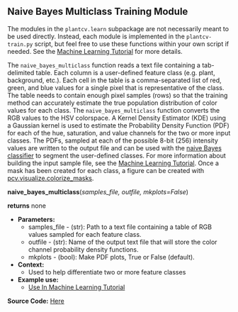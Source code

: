 ## Naive Bayes Multiclass Training Module

The modules in the `plantcv.learn` subpackage are not necessarily meant to be used directly. Instead,
each module is implemented in the `plantcv-train.py` script, but feel free to use these functions within your own
script if needed. See the [Machine Learning Tutorial](machine_learning_tutorial.md) for more details.

The `naive_bayes_multiclass` function reads a text file containing a tab-delimited table. Each column is a user-defined
feature class (e.g. plant, background, etc.). Each cell in the table is a comma-separated list of red, green, and blue
values for a single pixel that is representative of the class. The table needs to contain enough pixel samples (rows) so
that the training method can accurately estimate the true population distribution of color values for each class. The
`naive_bayes_multiclass` function converts the RGB values to the HSV colorspace. A Kernel Density Estimator (KDE) using a 
Gaussian kernel is used to estimate the Probability Density Function (PDF) for each of the hue, saturation, and value 
channels for the two or more input classes. The PDFs, sampled at each of the possible 8-bit (256) intensity values are 
written to the output file and can be used with the [naive Bayes classifier](naive_bayes_classifier.md) to segment the
user-defined classes. For more information about building the input sample file, see the 
[Machine Learning Tutorial](machine_learning_tutorial.md). Once a mask has been created for each class, a figure can 
be created with [pcv.visualize.colorize_masks](visualize_colorize_masks.md). 

**naive_bayes_multiclass**(*samples_file, outfile, mkplots=False*)

**returns** none

- **Parameters:**
    - samples_file  - (str): Path to a text file containing a table of RGB values sampled for each feature class.
    - outfile       - (str): Name of the output text file that will store the color channel probability density functions.
    - mkplots       - (bool): Make PDF plots, True or False (default).
- **Context:**
    - Used to help differentiate two or more feature classes
- **Example use:**
    - [Use In Machine Learning Tutorial](machine_learning_tutorial.md)

**Source Code:** [Here](https://github.com/danforthcenter/plantcv/blob/master/plantcv/learn/naive_bayes.py)
